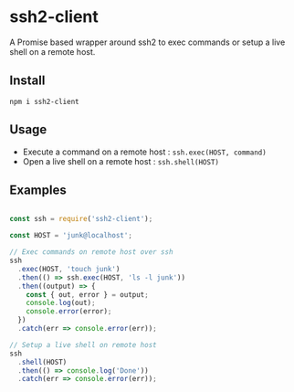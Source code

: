 # ssh2-client

A Promise based wrapper around ssh2 to exec commands or setup a live shell on a remote host.

## Install

    npm i ssh2-client

## Usage

- Execute a command on a remote host : ``ssh.exec(HOST, command)``
- Open a live shell on a remote host : ``ssh.shell(HOST)``

## Examples

```javascript

const ssh = require('ssh2-client');

const HOST = 'junk@localhost';

// Exec commands on remote host over ssh
ssh
  .exec(HOST, 'touch junk')
  .then(() => ssh.exec(HOST, 'ls -l junk'))
  .then((output) => {
    const { out, error } = output;
    console.log(out);
    console.error(error);
  })
  .catch(err => console.error(err));

// Setup a live shell on remote host
ssh
  .shell(HOST)
  .then(() => console.log('Done'))
  .catch(err => console.error(err));
```    
